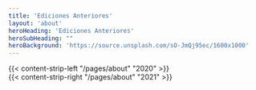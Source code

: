 ```yaml
---
title: 'Ediciones Anteriores'
layout: 'about'
heroHeading: 'Ediciones Anteriores'
heroSubHeading: ""
heroBackground: 'https://source.unsplash.com/sO-JmQj95ec/1600x1000'
---
```


<div>
{{< content-strip-left "/pages/about" "2020" >}}
</div>

<div>
{{< content-strip-right "/pages/about" "2021" >}}
</div>

